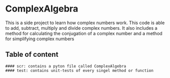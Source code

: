 # ComplexAlgebra
This is a side project to learn how complex numbers work. This code is able to add, subtract, multiply and divide complex numbers. It also includes a method for calculating the conjugation of a complex number and a method for simplifying complex numbers 

## Table of content
    #### scr: contains a pyton file called ComplexAlgebra
    #### test: contains unit-tests of every singel method or function
